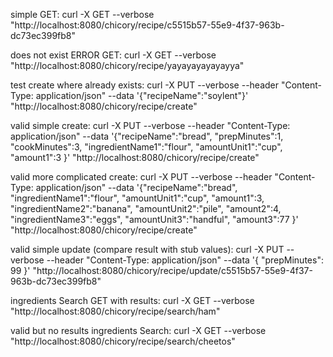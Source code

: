 
simple GET:
curl -X GET --verbose "http://localhost:8080/chicory/recipe/c5515b57-55e9-4f37-963b-dc73ec399fb8"


does not exist ERROR GET:
curl -X GET --verbose "http://localhost:8080/chicory/recipe/yayayayayayayya"



test create where already exists:
curl -X PUT --verbose --header "Content-Type: application/json" --data '{"recipeName":"soylent"}' "http://localhost:8080/chicory/recipe/create"


valid simple create:
curl -X PUT --verbose --header "Content-Type: application/json" --data '{"recipeName":"bread", "prepMinutes":1, "cookMinutes":3, "ingredientName1":"flour", "amountUnit1":"cup", "amount1":3 }' "http://localhost:8080/chicory/recipe/create"



valid more complicated create:
curl -X PUT --verbose --header "Content-Type: application/json" --data '{"recipeName":"bread", "ingredientName1":"flour", "amountUnit1":"cup", "amount1":3, "ingredientName2":"banana", "amountUnit2":"pile", "amount2":4, "ingredientName3":"eggs", "amountUnit3":"handful", "amount3":77 }' "http://localhost:8080/chicory/recipe/create"




valid simple update (compare result with stub values):
curl -X PUT --verbose --header "Content-Type: application/json" --data '{ "prepMinutes": 99 }' "http://localhost:8080/chicory/recipe/update/c5515b57-55e9-4f37-963b-dc73ec399fb8"



ingredients Search GET with results:
curl -X GET --verbose "http://localhost:8080/chicory/recipe/search/ham"


valid but no results ingredients Search:
curl -X GET --verbose "http://localhost:8080/chicory/recipe/search/cheetos"


